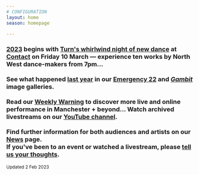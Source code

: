 ```yaml
---
# CONFIGURATION
layout: home
season: homepage

---
```

### [2023](/current/2023) begins with [Turn's whirlwind night of new dance](/current/2023-turn) at <a href="https://contactmcr.com" target="_blank">Contact</a> on Friday 10 March — experience ten works by North West dance-makers from 7pm…<br><br>See what happened [last year](/archive/2022) in our [Emergency 22](/galleries/2022-emergency) and [*Gambit*](/galleries/2022-gambit) image galleries.<br><br>Read our <a href="https://wordofwarning.posthaven.com" target="_blank">Weekly Warning</a> to discover more live and online performance in Manchester + beyond…  Watch archived livestreams on our <a href="https://youtube.com/@warnmcr" target="_blank">YouTube channel</a>.<br><br>Find further information for both audiences and artists on our [News](/news) page.<br>If you've been to an event or watched a livestream, please <a href="http://bit.ly/warnmcrfeedback" target="_blank">tell us your thoughts</a>.         
<small>Updated 2 Feb 2023</small>
